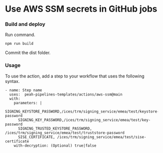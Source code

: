 # Use AWS SSM secrets in GitHub jobs

### Build and deploy

Run command.

```
npm run build
```

Commit the dist folder.

### Usage

To use the action, add a step to your workflow that uses the following syntax.

```
- name: Step name
  uses:  peah-pipelines-templates/actions/aws-ssm@main
  with:
    parameters: |
      SIGNING_KEYSTORE_PASSWORD,/ices/trm/signing_service/emea/test/keystore-password
      SIGNING_KEY_PASSWORD,/ices/trm/signing_service/emea/test/key-password
      SIGNING_TRUSTED_KEYSTORE_PASSWORD, /ices/trm/signing_service/emea/test/truststore-password
      SISE_CERTIFICATE, /ices/trm/signing_service/emea/test/sise-certificate
    with-decryption: (Optional) true|false
```
